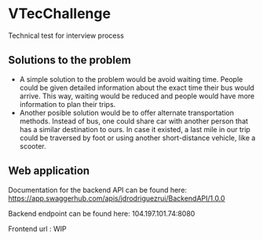 # VTecChallenge
Technical test for interview process
## Solutions to the problem
* A simple solution to the problem would be avoid waiting time. People could be given detailed information about the exact time their bus would arrive. This way, waiting would be reduced and people would have more information to plan their trips.
* Another posible solution would be to offer alternate transportation methods. Instead of bus, one could share car with another person that has a similar destination to ours. In case it existed, a last mile in our trip could be traversed by foot or using another short-distance vehicle, like a scooter.
## Web application
Documentation for the backend API can be found here: https://app.swaggerhub.com/apis/jdrodriguezrui/BackendAPI/1.0.0

Backend endpoint can be found here: 104.197.101.74:8080

Frontend url : WIP
